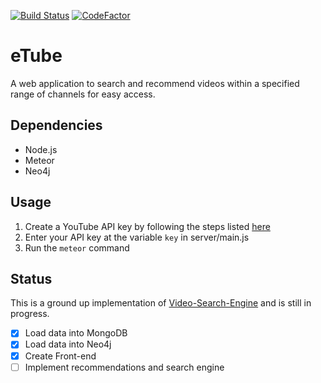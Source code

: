 [![Build Status](https://travis-ci.com/Cheran-Senthil/eTube.svg?branch=master)](https://travis-ci.com/Cheran-Senthil/eTube)
[![CodeFactor](https://www.codefactor.io/repository/github/cheran-senthil/etube/badge)](https://www.codefactor.io/repository/github/cheran-senthil/etube)

# eTube

A web application to search and recommend videos within a specified range of channels for easy access.

## Dependencies

- Node.js
- Meteor
- Neo4j

## Usage

1. Create a YouTube API key by following the steps listed [here](https://developers.google.com/youtube/android/player/register)
2. Enter your API key at the variable `key` in server/main.js
3. Run the `meteor` command

## Status

This is a ground up implementation of [Video-Search-Engine](https://github.com/Cheran-Senthil/Video-Search-Engine) and is still in progress.

- [x] Load data into MongoDB
- [x] Load data into Neo4j
- [x] Create Front-end
- [ ] Implement recommendations and search engine
